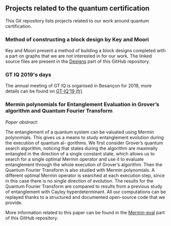 ## Projects related to the quantum certification

This Git repository lists projects related to our work around quantum certification.

### Method of constructing a block design by Key and Moori

Key and Moori present a method of building a block designs completed with a part on graphs that we are not interested in for our work.
The linked source files are present in the [Designs](Designs) part of this GitHub repository.

### GT IQ 2019's days

The annual meeting of GT IQ is organised in Besançon for 2019, more details can be found on [GT-IQ'19 (fr)](https://quantcert.github.io/GT-IQ'19)

### Mermin polynomials for Entanglement Evaluation in Grover’s algorithm and Quantum Fourier Transform

_Paper abstract:_

The entanglement of a quantum system can be valuated using Mermin polynomials.
This gives us a means to study entanglement evolution during the execution of quantum al-
gorithms. We first consider Grover’s quantum search algorithm, noticing that states during the
algorithm are maximally entangled in the direction of a single constant state, which allows us
to search for a single optimal Mermin operator and use it to evaluate entanglement through the
whole execution of Grover’s algorithm. Then the Quantum Fourier Transform is also studied
with Mermin polynomials. A different optimal Mermin operator is searched at each execution
step, since in this case there is no single direction of evolution. The results for the Quantum
Fourier Transform are compared to results from a previous study of entanglement with Cayley
hyperdeterminant. All our computations can be replayed thanks to a structured and documented
open-source code that we provide.

More information related to this paper can be found in the [Mermin-eval](Mermin-eval) part of this GitHub repository.
